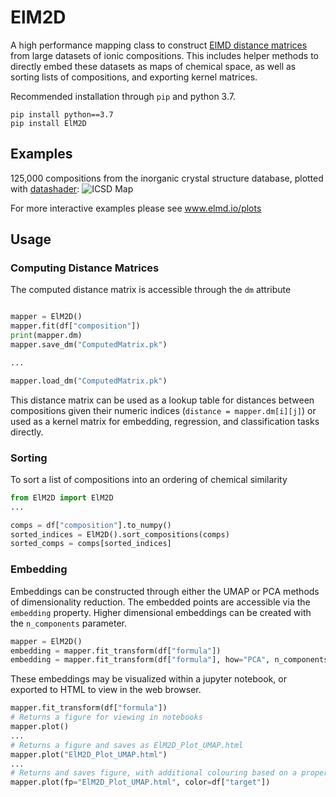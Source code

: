 # ElM2D
A high performance mapping class to construct [ElMD distance matrices](www.github.com/lrcfmd/ElMD) from large datasets of ionic compositions. This includes helper methods to directly embed these datasets as maps of chemical space, as well as sorting lists of compositions, and exporting kernel matrices. 

Recommended installation through `pip` and python 3.7.

```
pip install python==3.7
pip install ElM2D
```

## Examples

125,000 compositions from the inorganic crystal structure database, plotted with [datashader](https://github.com/holoviz/datashader):
![ICSD Map](https://i.imgur.com/ZPqHxsz.png)

For more interactive examples please see www.elmd.io/plots

## Usage 

### Computing Distance Matrices

The computed distance matrix is accessible through the `dm` attribute

```python

mapper = ElM2D()
mapper.fit(df["composition"])
print(mapper.dm)
mapper.save_dm("ComputedMatrix.pk")

...

mapper.load_dm("ComputedMatrix.pk")
```

This distance matrix can be used as a lookup table for distances between compositions given their numeric indices (`distance = mapper.dm[i][j]`) or used as a kernel matrix for embedding, regression, and classification tasks directly.

### Sorting

To sort a list of compositions into an ordering of chemical similarity

```python
from ElM2D import ElM2D
...

comps = df["composition"].to_numpy()
sorted_indices = ElM2D().sort_compositions(comps)
sorted_comps = comps[sorted_indices]
```

### Embedding

Embeddings can be constructed through either the UMAP or PCA methods of dimensionality reduction. The embedded points are accessible via the `embedding` property. Higher dimensional embeddings can be created with the `n_components` parameter. 

```python
mapper = ElM2D()
embedding = mapper.fit_transform(df["formula"])
embedding = mapper.fit_transform(df["formula"], how="PCA", n_components=7)
```

These embeddings may be visualized within a jupyter notebook, or exported to HTML to view in the web browser.

```python
mapper.fit_transform(df["formula"])
# Returns a figure for viewing in notebooks
mapper.plot()  
...
# Returns a figure and saves as ElM2D_Plot_UMAP.html
mapper.plot("ElM2D_Plot_UMAP.html")  
...
# Returns and saves figure, with additional colouring based on a property from an associated pandas dataframe
mapper.plot(fp="ElM2D_Plot_UMAP.html", color=df["target"]) 
```


